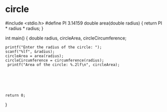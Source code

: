 # circle
#include <stdio.h>
#define PI 3.14159
double area(double radius) {
    return PI * radius * radius;
}



int main() {
    double radius, circleArea, circleCircumference;

    printf("Enter the radius of the circle: ");
    scanf("%lf", &radius);
    circleArea = area(radius);
    circleCircumference = circumference(radius);
     printf("Area of the circle: %.2lf\n", circleArea);
  





    return 0;
}
